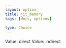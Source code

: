 ```yaml
---
layout: option
title: jit_memory
tags: [docs, options]

type: Choice
---
```


Value: direct
Value: indirect
